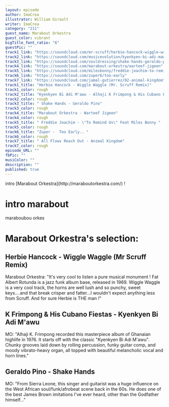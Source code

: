 ```yaml
---
layout: episode
author: ImaCrea
illustrator: William Girault
writer: ImaCrea
category: "211"
guest_name: Marabout Orkestra
guest_color: vibrant
bigTitle_font_ratio: "6"
guestPic: ""
track1_link: "https://soundcloud.com/mr-scruff/herbie-hancock-wiggle-waggle-mr-scruff-remix"
track2_link: "https://soundcloud.com/musicevolution/kyenkyen-bi-adi-mawu-alhaji-k"
track3_link: "https://soundcloud.com/souldressing/shake-hands-geraldo-pino"
track4_link: "https://soundcloud.com/marabout-orkestra/warteef-jigeen"
track5_link: "https://soundcloud.com/milesbonny/freddie-joachim-to-remind-us"
track6_link: "https://soundcloud.com/zuper6/too-early"
track7_link: "https://soundcloud.com/jamal-gutierrez/02-animal-kingdom"
track1_title: "Herbie Hancock - Wiggle Waggle (Mr. Scruff Remix)"
track1_color: rough
track2_title: "Kyenkyen Bi Adi M'awu - Alhaji K Frimpong & His Cubano Fiestas"
track2_color: rough
track3_title: " Shake Hands - Geraldo Pino"
track3_color: rough
track4_title: "Marabout Orkestra - Warteef Jigeen"
track4_color: rough
track5_title: " Freddie Joachim - \"To Remind Us\" Feat Miles Bonny "
track5_color: rough
track6_title: "Zuper -  Too Early.. "
track6_color: rough
track7_title: " All Flows Reach Out - Animal Kingdom"
track7_color: rough
episode_URL: ""
fbPic: ""
musiColor: ""
description: ""
published: true
---
```



<p id="introduction"> intro [Marabout Orkestra](http://maraboutorkestra.com/) !
</p>

# intro marabout

maraboubou orkes
 
# Marabout Orkestra's selection:

## Herbie Hancock - Wiggle Waggle (Mr Scruff Remix)

Marabout Orkestra: "It's very cool to listen a pure musical monument ! Fat Albert Rotunda is a jazz funk album base, released in 1969.
Wiggle Waggle is a very cool track, the horns are well lush and so punchy, sweet keys....and that break crisper and fatter...I wouldn't expect anything less from Scruff. And for sure Herbie is THE man !"

## K Frimpong & His Cubano Fiestas - Kyenkyen Bi Adi M'awu

MO: "Alhaji K. Frimpong recorded this masterpiece album of Ghanaian highlife in 1976. It starts off with the classic "Kyenkyen Bi Adi M'awu". Chunky grooves laid down by rolling percussion, funky guitar comp, and moody vibrato-heavy organ, all topped with beautiful melancholic vocal and horn lines."

## Geraldo Pino - Shake Hands

MO: "From Sierra Leone, this singer and guitarist was a huge influence on the West African soul/funk/afrobeat scene back in the 60s. He does one of the best James Brown imitations I've ever heard, other than the Godfather himself..."
